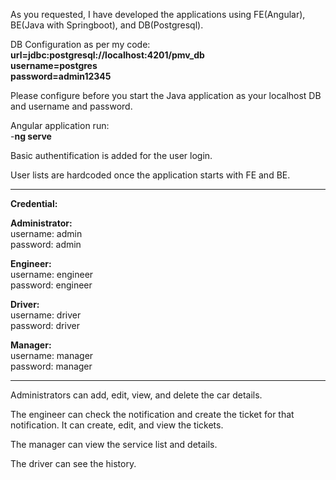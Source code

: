 
As you requested, I have developed the applications using FE(Angular), BE(Java with Springboot), and DB(Postgresql). </br>

DB Configuration as per my code:</br>
<b>url=jdbc:postgresql://localhost:4201/pmv_db </b> </br>
<b>username=postgres</b> </br>
<b>password=admin12345</b> </br>

Please configure before you start the Java application as your localhost DB and username and password.</br>

Angular application run:</br>
	-<b>ng serve</b> </br>

Basic authentification is added for the user login.</br>

User lists are hardcoded once the application starts with FE and BE.</br>

-----------------------------------------------

<b>Credential:</b></br>

<b>Administrator:</b></br>
	username: admin</br>
	password: admin</br>
     
<b>Engineer:</b></br>
	username: engineer</br>
	password: engineer</br>

<b>Driver:</b></br>
	username: driver</br>
	password: driver</br>
	
<b>Manager:</b></br>
	username: manager</br>
	password: manager</br>

--------------------------------------------

Administrators can add, edit, view, and delete the car details.

The engineer can check the notification and create the ticket for that notification. It can create, edit, and view the tickets.

The manager can view the service list and details.

The driver can see the history.



